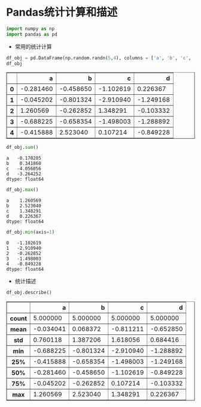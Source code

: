 
# Pandas统计计算和描述


```python
import numpy as np
import pandas as pd
```

* 常用的统计计算


```python
df_obj = pd.DataFrame(np.random.randn(5,4), columns = ['a', 'b', 'c', 'd'])
df_obj
```




<div>
<style>
    .dataframe thead tr:only-child th {
        text-align: right;
    }

    .dataframe thead th {
        text-align: left;
    }

    .dataframe tbody tr th {
        vertical-align: top;
    }
</style>
<table border="1" class="dataframe">
  <thead>
    <tr style="text-align: right;">
      <th></th>
      <th>a</th>
      <th>b</th>
      <th>c</th>
      <th>d</th>
    </tr>
  </thead>
  <tbody>
    <tr>
      <th>0</th>
      <td>-0.281460</td>
      <td>-0.458650</td>
      <td>-1.102619</td>
      <td>0.226367</td>
    </tr>
    <tr>
      <th>1</th>
      <td>-0.045202</td>
      <td>-0.801324</td>
      <td>-2.910940</td>
      <td>-1.249168</td>
    </tr>
    <tr>
      <th>2</th>
      <td>1.260569</td>
      <td>-0.262852</td>
      <td>1.348291</td>
      <td>-0.103332</td>
    </tr>
    <tr>
      <th>3</th>
      <td>-0.688225</td>
      <td>-0.658354</td>
      <td>-1.498003</td>
      <td>-1.288892</td>
    </tr>
    <tr>
      <th>4</th>
      <td>-0.415888</td>
      <td>2.523040</td>
      <td>0.107214</td>
      <td>-0.849228</td>
    </tr>
  </tbody>
</table>
</div>




```python
df_obj.sum()
```




    a   -0.170205
    b    0.341860
    c   -4.056056
    d   -3.264252
    dtype: float64




```python
df_obj.max()
```




    a    1.260569
    b    2.523040
    c    1.348291
    d    0.226367
    dtype: float64




```python
df_obj.min(axis=1)
```




    0   -1.102619
    1   -2.910940
    2   -0.262852
    3   -1.498003
    4   -0.849228
    dtype: float64



* 统计描述


```python
df_obj.describe()
```




<div>
<style>
    .dataframe thead tr:only-child th {
        text-align: right;
    }

    .dataframe thead th {
        text-align: left;
    }

    .dataframe tbody tr th {
        vertical-align: top;
    }
</style>
<table border="1" class="dataframe">
  <thead>
    <tr style="text-align: right;">
      <th></th>
      <th>a</th>
      <th>b</th>
      <th>c</th>
      <th>d</th>
    </tr>
  </thead>
  <tbody>
    <tr>
      <th>count</th>
      <td>5.000000</td>
      <td>5.000000</td>
      <td>5.000000</td>
      <td>5.000000</td>
    </tr>
    <tr>
      <th>mean</th>
      <td>-0.034041</td>
      <td>0.068372</td>
      <td>-0.811211</td>
      <td>-0.652850</td>
    </tr>
    <tr>
      <th>std</th>
      <td>0.760118</td>
      <td>1.387206</td>
      <td>1.618056</td>
      <td>0.684416</td>
    </tr>
    <tr>
      <th>min</th>
      <td>-0.688225</td>
      <td>-0.801324</td>
      <td>-2.910940</td>
      <td>-1.288892</td>
    </tr>
    <tr>
      <th>25%</th>
      <td>-0.415888</td>
      <td>-0.658354</td>
      <td>-1.498003</td>
      <td>-1.249168</td>
    </tr>
    <tr>
      <th>50%</th>
      <td>-0.281460</td>
      <td>-0.458650</td>
      <td>-1.102619</td>
      <td>-0.849228</td>
    </tr>
    <tr>
      <th>75%</th>
      <td>-0.045202</td>
      <td>-0.262852</td>
      <td>0.107214</td>
      <td>-0.103332</td>
    </tr>
    <tr>
      <th>max</th>
      <td>1.260569</td>
      <td>2.523040</td>
      <td>1.348291</td>
      <td>0.226367</td>
    </tr>
  </tbody>
</table>
</div>




```python

```


```python

```
